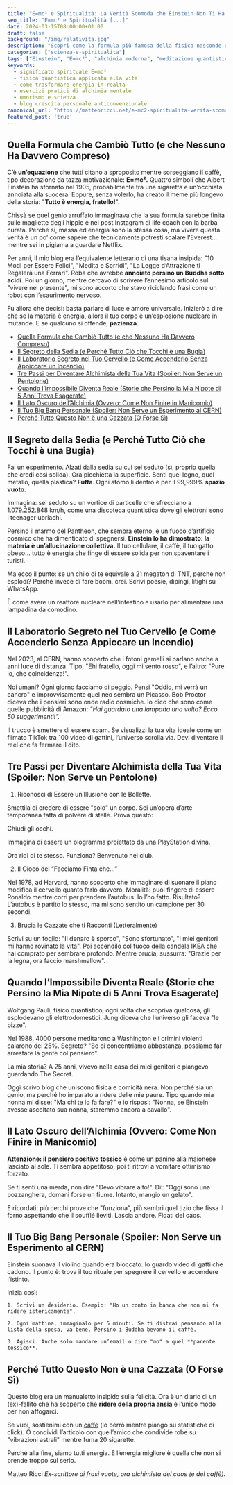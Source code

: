 ```yaml
---
title: "E=mc² e Spiritualità: La Verità Scomoda che Einstein Non Ti Ha Detto (Con Umorismo)"
seo_title: "E=mc² e Spiritualità [...]"
date: 2024-03-15T08:00:00+01:00
draft: false
background: "/img/relativita.jpg"
description: "Scopri come la formula più famosa della fisica nasconde un manuale di alchimia moderna. Un viaggio irriverente tra scienza quantistica, risate e verità scomode sul tuo potere nascosto."
categories: ["scienza-e-spiritualita"]
tags: ["Einstein", "E=mc²", "alchimia moderna", "meditazione quantistica", "pensiero creativo", "fisica delle possibilità"]
keywords: 
  - significato spirituale E=mc²
  - fisica quantistica applicata alla vita
  - come trasformare energia in realtà
  - esercizi pratici di alchimia mentale
  - umorismo e scienza
  - blog crescita personale anticonvenzionale
canonical_url: "https://matteoricci.net/e-mc2-spiritualita-verita-scomoda"
featured_post: 'true'
---
```


## Quella Formula che Cambiò Tutto (e che Nessuno Ha Davvero Compreso)

C’è **un’equazione** che tutti citano a sproposito mentre sorseggiano il caffè, tipo decorazione da tazza motivazionale: **E=mc².**
Quattro simboli che Albert Einstein ha sfornato nel 1905, probabilmente tra una sigaretta e un’occhiata annoiata alla suocera. Eppure, senza volerlo, ha creato il meme più longevo della storia: "**Tutto è energia, fratello!**".

Chissà se quel genio arruffato immaginava che la sua formula sarebbe finita sulle magliette degli hippie e nei post Instagram di life coach con la barba curata. Perché sì, massa ed energia sono la stessa cosa, ma vivere questa verità è un po’ come sapere che tecnicamente potresti scalare l’Everest… mentre sei in pigiama a guardare Netflix.

Per anni, il mio blog era l’equivalente letterario di una tisana insipida: "10 Modi per Essere Felici", "Medita e Sorridi", "La Legge d’Attrazione ti Regalerà una Ferrari". Roba che avrebbe **annoiato persino un Buddha sotto acidi**. Poi un giorno, mentre cercavo di scrivere l’ennesimo articolo sul "vivere nel presente", mi sono accorto che stavo riciclando frasi come un robot con l’esaurimento nervoso.

Fu allora che decisi: basta parlare di luce e amore universale. Inizierò a dire che se la materia è energia, allora il tuo corpo è un’esplosione nucleare in mutande. E se qualcuno si offende, **pazienza**.

- [Quella Formula che Cambiò Tutto (e che Nessuno Ha Davvero Compreso)](#quella-formula-che-cambiò-tutto-e-che-nessuno-ha-davvero-compreso)
- [Il Segreto della Sedia (e Perché Tutto Ciò che Tocchi è una Bugia)](#il-segreto-della-sedia-e-perché-tutto-ciò-che-tocchi-è-una-bugia)
- [Il Laboratorio Segreto nel Tuo Cervello (e Come Accenderlo Senza Appiccare un Incendio)](#il-laboratorio-segreto-nel-tuo-cervello-e-come-accenderlo-senza-appiccare-un-incendio)
- [Tre Passi per Diventare Alchimista della Tua Vita (Spoiler: Non Serve un Pentolone)](#tre-passi-per-diventare-alchimista-della-tua-vita-spoiler-non-serve-un-pentolone)
- [Quando l’Impossibile Diventa Reale (Storie che Persino la Mia Nipote di 5 Anni Trova Esagerate)](#quando-limpossibile-diventa-reale-storie-che-persino-la-mia-nipote-di-5-anni-trova-esagerate)
- [Il Lato Oscuro dell’Alchimia (Ovvero: Come Non Finire in Manicomio)](#il-lato-oscuro-dellalchimia-ovvero-come-non-finire-in-manicomio)
- [Il Tuo Big Bang Personale (Spoiler: Non Serve un Esperimento al CERN)](#il-tuo-big-bang-personale-spoiler-non-serve-un-esperimento-al-cern)
- [Perché Tutto Questo Non è una Cazzata (O Forse Sì)](#perché-tutto-questo-non-è-una-cazzata-o-forse-sì)


## Il Segreto della Sedia (e Perché Tutto Ciò che Tocchi è una Bugia)

Fai un esperimento. Alzati dalla sedia su cui sei seduto (sì, proprio quella che credi così solida). Ora picchietta la superficie. Senti quel legno, quel metallo, quella plastica? **Fuffa**.
Ogni atomo lì dentro è per il 99,999% **spazio vuoto**. 

Immagina: sei seduto su un vortice di particelle che sfrecciano a 1.079.252.848 km/h, come una discoteca quantistica dove gli elettroni sono i teenager ubriachi.

Persino il marmo del Pantheon, che sembra eterno, è un fuoco d’artificio cosmico che ha dimenticato di spegnersi. **Einstein lo ha dimostrato: la materia è un’allucinazione collettiva.** 
Il tuo cellulare, il caffè, il tuo gatto obeso… tutto è energia che finge di essere solida per non spaventare i turisti.

Ma ecco il punto: se un chilo di te equivale a 21 megaton di TNT, perché non esplodi? Perché invece di fare boom, crei. Scrivi poesie, dipingi, litighi su WhatsApp. 

È come avere un reattore nucleare nell’intestino e usarlo per alimentare una lampadina da comodino.

## Il Laboratorio Segreto nel Tuo Cervello (e Come Accenderlo Senza Appiccare un Incendio)

Nel 2023, al CERN, hanno scoperto che i fotoni gemelli si parlano anche a anni luce di distanza. Tipo, "Ehi fratello, oggi mi sento rosso", e l’altro: "Pure io, che coincidenza!".

Noi umani? Ogni giorno facciamo di peggio. Pensi "Oddio, mi verrà un cancro" e improvvisamente quel neo sembra un Picasso. Bob Proctor diceva che i pensieri sono onde radio cosmiche. Io dico che sono come quelle pubblicità di Amazon: *"Hai guardato una lampada una volta? Ecco 50 suggerimenti!".*

Il trucco è smettere di essere spam. Se visualizzi la tua vita ideale come un filmato TikTok tra 100 video di gattini, l’universo scrolla via. Devi diventare il reel che fa fermare il dito.

## Tre Passi per Diventare Alchimista della Tua Vita (Spoiler: Non Serve un Pentolone)

1. Riconosci di Essere un’Illusione con le Bollette. 
  
Smettila di credere di essere "solo" un corpo. Sei un’opera d’arte temporanea fatta di polvere di stelle. Prova questo:

Chiudi gli occhi.

Immagina di essere un ologramma proiettato da una PlayStation divina.

Ora ridi di te stesso. Funziona? Benvenuto nel club.

2. Il Gioco del “Facciamo Finta che…”

Nel 1978, ad Harvard, hanno scoperto che immaginare di suonare il piano modifica il cervello quanto farlo davvero. Moralità: puoi fingere di essere Ronaldo mentre corri per prendere l’autobus. Io l’ho fatto. Risultato? L’autobus è partito lo stesso, ma mi sono sentito un campione per 30 secondi.

3. Brucia le Cazzate che ti Racconti (Letteralmente)

Scrivi su un foglio: "Il denaro è sporco", "Sono sfortunato", "I miei genitori mi hanno rovinato la vita". Poi accendilo col fuoco della candela IKEA che hai comprato per sembrare profondo. Mentre brucia, sussurra: "Grazie per la legna, ora faccio marshmallow".

## Quando l’Impossibile Diventa Reale (Storie che Persino la Mia Nipote di 5 Anni Trova Esagerate)

Wolfgang Pauli, fisico quantistico, ogni volta che scopriva qualcosa, gli esplodevano gli elettrodomestici. Jung diceva che l’universo gli faceva "le bizze".

Nel 1988, 4000 persone meditarono a Washington e i crimini violenti calarono del 25%. Segreto? "Se ci concentriamo abbastanza, possiamo far arrestare la gente col pensiero".

La mia storia? A 25 anni, vivevo nella casa dei miei genitori e piangevo guardando The Secret. 

Oggi scrivo blog che uniscono fisica e comicità nera. Non perché sia un genio, ma perché ho imparato a ridere delle mie paure. Tipo quando mia nonna mi disse: "Ma chi te lo fa fare?" e io risposi: "Nonna, se Einstein avesse ascoltato sua nonna, staremmo ancora a cavallo".

## Il Lato Oscuro dell’Alchimia (Ovvero: Come Non Finire in Manicomio)

**Attenzione: il pensiero positivo tossico** è come un panino alla maionese lasciato al sole. Ti sembra appetitoso, poi ti ritrovi a vomitare ottimismo forzato.

Se ti senti una merda, non dire "Devo vibrare alto!". Di’: "Oggi sono una pozzanghera, domani forse un fiume. Intanto, mangio un gelato".

E ricordati: più cerchi prove che "funziona", più sembri quel tizio che fissa il forno aspettando che il soufflé lieviti. Lascia andare. Fidati del caos.

## Il Tuo Big Bang Personale (Spoiler: Non Serve un Esperimento al CERN)
Einstein suonava il violino quando era bloccato. Io guardo video di gatti che cadono. Il punto è: trova il tuo rituale per spegnere il cervello e accendere l’istinto.

Inizia così:

    1. Scrivi un desiderio. Esempio: "Ho un conto in banca che non mi fa ridere istericamente".

    2. Ogni mattina, immaginalo per 5 minuti. Se ti distrai pensando alla lista della spesa, va bene. Persino i Buddha bevono il caffè.

    3. Agisci. Anche solo mandare un’email o dire "no" a quel **parente tossico**.

## Perché Tutto Questo Non è una Cazzata (O Forse Sì)

Questo blog era un manualetto insipido sulla felicità. Ora è un diario di un (ex)-fallito che ha scoperto che **ridere della propria ansia** è l’unico modo per non affogarci.

Se vuoi, sostienimi con un [caffè](https://www.paypal.me/pythonmat) (lo berrò mentre piango su statistiche di click). O condividi l’articolo con quell’amico che condivide robe su "vibrazioni astrali" mentre fuma 20 sigarette.

Perché alla fine, siamo tutti energia. E l’energia migliore è quella che non si prende troppo sul serio.

Matteo Ricci
*Ex-scrittore di frasi vuote, ora alchimista del caos (e del caffè).*